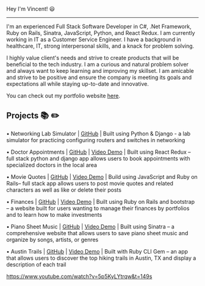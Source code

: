 Hey I'm Vincent! 😃

-------------------------------------------------------------------------------------------------------------------------------------------------------------------------

I'm an experienced Full Stack Software Developer in C#, .Net Framework, Ruby on Rails, Sinatra, JavaScript, Python, and React Redux. I am currently working in IT as a Customer Service Engineer. I have a background in healthcare, IT, strong interpersonal skills, and a knack for problem solving.

I highly value client's needs and strive to create products that will be beneficial to the tech industry. I am a curious and natural problem solver and always want to keep learning and improving my skillset. I am amicable and strive to be positive and ensure the company is meeting its goals and expectations all while staying up-to-date and innovative.

You can check out my portfolio website [here](https://vincent-tran-portfolio-website.vercel.app/).

Projects 📚 ✏️
-------------------------------------------------------------------------------------------------------------------------------------------------------------------------
•	Networking Lab Simulator | [GitHub](https://github.com/vintran93/lab_quiz_project) | Built using Python & Django - a lab simulator for practicing configuring routers and switches in networking

•	Doctor Appointments | [GitHub](https://github.com/vintran93/doctor-appointment-scheduler/tree/main) | [Video Demo](https://www.youtube.com/watch?v=5p5KyLYtrqw&t=149s) | Built using React Redux – full stack python and django app allows users to book appointments with specialized doctors in the local area

•	Movie Quotes | [GitHub](https://github.com/vintran93/movie-quotes-client) | [Video Demo](https://www.youtube.com/watch?v=b022FTS3iYg) | Build using JavaScript and Ruby on Rails– full stack app allows users to post movie quotes and related characters as well as like or delete their posts

•	Finances | [GitHub](https://github.com/vintran93/finances) | [Video Demo](https://www.youtube.com/watch?v=ITwy3sj7G9U&t=370s) | Built using Ruby on Rails and bootstrap – a website built for users wanting to manage their finances by portfolios and to learn how to make investments

•	Piano Sheet Music | [GitHub](https://github.com/vintran93/piano_tracker) | [Video Demo](https://www.youtube.com/watch?v=aufhejTUZ94&t=105s) | Built using Sinatra – a comprehensive website that allows users to save piano sheet music and organize by songs, artists, or genres

•	Austin Trails | [GitHub](https://github.com/vintran93/austin-trails) | [Video Demo](https://www.youtube.com/watch?v=Kdfp_uW4E_w&t=141s) | Built with Ruby CLI Gem – an app that allows users to discover the top hiking trails in Austin, TX and display a description of each trail


https://www.youtube.com/watch?v=5p5KyLYtrqw&t=149s




